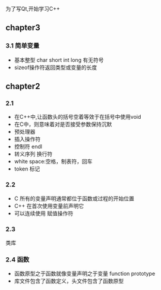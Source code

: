 为了写Qt,开始学习C++


## chapter3
### 3.1 简单变量
+ 基本整型 char short int long   有无符号
+ sizeof操作符返回类型或变量的长度





## chapter2
### 2.1
+ 在C++中,让函数头的括号空着等效于在括号中使用void
+ 在C中，则意味着对是否接受参数保持沉默	
+ 预处理器
+ 插入操作符
+ 控制符 endl
+ 转义序列 换行符
+ white space:空格，制表符，回车
+ token 标记

### 2.2
+ C  所有的变量声明通常都位于函数或过程的开始位置
+ C++ 在首次使用变量前声明它
+ 可以连续使用 赋值操作符

### 2.3
类库

### 2.4 函数
+ 函数原型之于函数就像变量声明之于变量 function prototype
+ 库文件包含了函数定义，头文件包含了函数原型